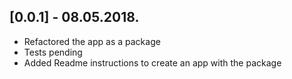 ## [0.0.1] - 08.05.2018.

* Refactored the app as a package
* Tests pending
* Added Readme instructions to create an app with the package